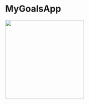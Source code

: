 # MyGoalsApp

<img src="https://user-images.githubusercontent.com/95617906/229352075-c818d547-060e-461b-b046-d4e42d7e5de1.gif" width="250" />
